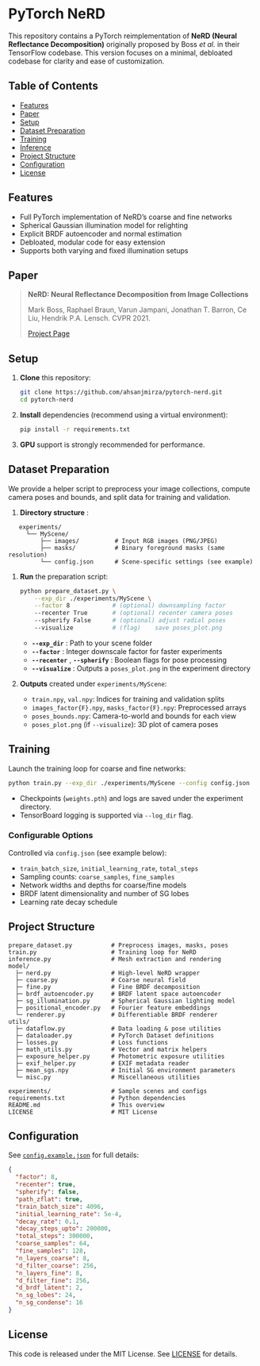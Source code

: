 # PyTorch NeRD

This repository contains a PyTorch reimplementation of **NeRD (Neural Reflectance Decomposition)** originally proposed by Boss *et al.* in their TensorFlow codebase. This version focuses on a minimal, debloated codebase for clarity and ease of customization.

## Table of Contents

* [Features](https://chatgpt.com/c/68965c42-2b24-8332-ac64-9a86824ab03f#features)
* [Paper](https://chatgpt.com/c/68965c42-2b24-8332-ac64-9a86824ab03f#paper)
* [Setup](https://chatgpt.com/c/68965c42-2b24-8332-ac64-9a86824ab03f#setup)
* [Dataset Preparation](https://chatgpt.com/c/68965c42-2b24-8332-ac64-9a86824ab03f#dataset-preparation)
* [Training](https://chatgpt.com/c/68965c42-2b24-8332-ac64-9a86824ab03f#training)
* [Inference](https://chatgpt.com/c/68965c42-2b24-8332-ac64-9a86824ab03f#inference)
* [Project Structure](https://chatgpt.com/c/68965c42-2b24-8332-ac64-9a86824ab03f#project-structure)
* [Configuration](https://chatgpt.com/c/68965c42-2b24-8332-ac64-9a86824ab03f#configuration)
* [License](https://chatgpt.com/c/68965c42-2b24-8332-ac64-9a86824ab03f#license)

## Features

* Full PyTorch implementation of NeRD’s coarse and fine networks
* Spherical Gaussian illumination model for relighting
* Explicit BRDF autoencoder and normal estimation
* Debloated, modular code for easy extension
* Supports both varying and fixed illumination setups

## Paper

> **NeRD: Neural Reflectance Decomposition from Image Collections**
>
> Mark Boss, Raphael Braun, Varun Jampani, Jonathan T. Barron, Ce Liu, Hendrik P.A. Lensch.  CVPR 2021.
>
> [Project Page](https://markboss.me/publication/2021-nerd/)

## Setup

1. **Clone** this repository:
   ```bash
   git clone https://github.com/ahsanjmirza/pytorch-nerd.git
   cd pytorch-nerd
   ```
2. **Install** dependencies (recommend using a virtual environment):
   ```bash
   pip install -r requirements.txt
   ```
3. **GPU** support is strongly recommended for performance.

## Dataset Preparation

We provide a helper script to preprocess your image collections, compute camera poses and bounds, and split data for training and validation.

1. **Directory structure** :

```
   experiments/
     └── MyScene/
         ├── images/          # Input RGB images (PNG/JPEG)
         ├── masks/           # Binary foreground masks (same resolution)
         └── config.json      # Scene-specific settings (see example)
```

1. **Run** the preparation script:

   ```bash
   python prepare_dataset.py \
       --exp_dir ./experiments/MyScene \
       --factor 8            # (optional) downsampling factor
       --recenter True       # (optional) recenter camera poses
       --spherify False      # (optional) adjust radial poses
       --visualize           # (flag)    save poses_plot.png
   ```

   * **`--exp_dir`** : Path to your scene folder
   * **`--factor`** : Integer downscale factor for faster experiments
   * **`--recenter`** ,  **`--spherify`** : Boolean flags for pose processing
   * **`--visualize`** : Outputs a `poses_plot.png` in the experiment directory
2. **Outputs** created under `experiments/MyScene`:

   * `train.npy`, `val.npy`: Indices for training and validation splits
   * `images_factor{F}.npy`, `masks_factor{F}.npy`: Preprocessed arrays
   * `poses_bounds.npy`: Camera-to-world and bounds for each view
   * `poses_plot.png` (if `--visualize`): 3D plot of camera poses

## Training

Launch the training loop for coarse and fine networks:

```bash
python train.py --exp_dir ./experiments/MyScene --config config.json
```

* Checkpoints (`weights.pth`) and logs are saved under the experiment directory.
* TensorBoard logging is supported via `--log_dir` flag.

### Configurable Options

Controlled via `config.json` (see example below):

* `train_batch_size`, `initial_learning_rate`, `total_steps`
* Sampling counts: `coarse_samples`, `fine_samples`
* Network widths and depths for coarse/fine models
* BRDF latent dimensionality and number of SG lobes
* Learning rate decay schedule

## Project Structure

```
prepare_dataset.py           # Preprocess images, masks, poses
train.py                     # Training loop for NeRD
inference.py                 # Mesh extraction and rendering
model/
  ├─ nerd.py                 # High-level NeRD wrapper
  ├─ coarse.py               # Coarse neural field
  ├─ fine.py                 # Fine BRDF decomposition
  ├─ brdf_autoencoder.py     # BRDF latent space autoencoder
  ├─ sg_illumination.py      # Spherical Gaussian lighting model
  ├─ positional_encoder.py   # Fourier feature embeddings
  └─ renderer.py             # Differentiable BRDF renderer
utils/
  ├─ dataflow.py             # Data loading & pose utilities
  ├─ dataloader.py           # PyTorch Dataset definitions
  ├─ losses.py               # Loss functions
  ├─ math_utils.py           # Vector and matrix helpers
  ├─ exposure_helper.py      # Photometric exposure utilities
  ├─ exif_helper.py          # EXIF metadata reader
  ├─ mean_sgs.npy            # Initial SG environment parameters
  └─ misc.py                 # Miscellaneous utilities

experiments/                 # Sample scenes and configs
requirements.txt             # Python dependencies
README.md                    # This overview
LICENSE                      # MIT License
```

## Configuration

See [`config.example.json`](https://chatgpt.com/c/config.example.json) for full details:

```json
{
  "factor": 8,
  "recenter": true,
  "spherify": false,
  "path_zflat": true,
  "train_batch_size": 4096,
  "initial_learning_rate": 5e-4,
  "decay_rate": 0.1,
  "decay_steps_upto": 200000,
  "total_steps": 300000,
  "coarse_samples": 64,
  "fine_samples": 128,
  "n_layers_coarse": 8,
  "d_filter_coarse": 256,
  "n_layers_fine": 8,
  "d_filter_fine": 256,
  "d_brdf_latent": 2,
  "n_sg_lobes": 24,
  "n_sg_condense": 16
}
```

## License

This code is released under the MIT License. See [LICENSE](https://chatgpt.com/c/LICENSE) for details.
